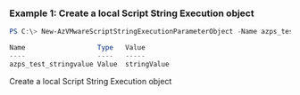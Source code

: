 ### Example 1: Create a local Script String Execution object
```powershell
PS C:\> New-AzVMwareScriptStringExecutionParameterObject -Name azps_test_stringvalue -Value "stringValue"

Name                  Type   Value
----                  ----   -----
azps_test_stringvalue Value  stringValue
```

Create a local Script String Execution object